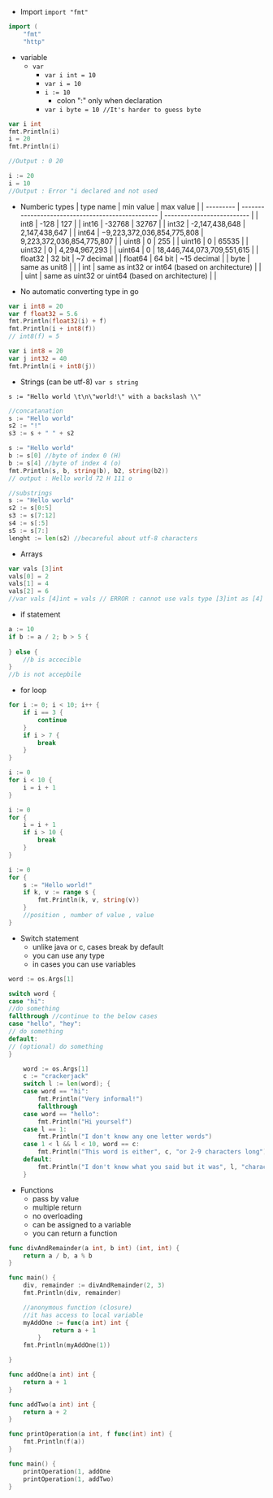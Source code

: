 - Import
`import "fmt"`
```go
import (
	"fmt"
	"http"
```

- variable
	- `var`
		- `var i int = 10`
		- `var i = 10`
		- `i := 10`
			- colon ":" only when declaration
		- `var i byte = 10 //It's harder to guess byte`
```go
var i int
fmt.Println(i)
i = 20
fmt.Println(i)

//Output : 0 20
```

```go
i := 20
i = 10
//Output : Error "i declared and not used

```

- Numberic types
| type name | min value                                         | max value                  |
| --------- | ------------------------------------------------- | -------------------------- |
| int8      | -128                                              | 127                        |
| int16     | -32768                                            | 32767                      |
| int32     | -2,147,438,648                                    | 2,147,438,647              |
| int64     | −9,223,372,036,854,775,808                        | 9,223,372,036,854,775,807  |
| uint8     | 0                                                 | 255                        |
| uint16    | 0                                                 | 65535                      |
| uint32    | 0                                                 | 4,294,967,293              |
| uint64    | 0                                                 | 18,446,744,073,709,551,615 |
| float32   | 32 bit                                            | ~7 decimal                 |
| float64   | 64 bit                                            | ~15 decimal                |
| byte      | same as unit8                                     |                            |
| int       | same as int32 or int64 (based on architecture)    |                            |
| uint      | same as uint32 or uint64 (based on architecture)  |                            |




-  No automatic converting type in go
```go
var i int8 = 20
var f float32 = 5.6
fmt.Println(float32(i) + f)
fmt.Println(i + int8(f))
// int8(f) = 5
```

```go
var i int8 = 20
var j int32 = 40
fmt.Println(i + int8(j))
```

- Strings (can be utf-8)
`var s string`

`s := "Hello world \t\n\"world!\" with a backslash \\"`

```go
//concatanation
s := "Hello world"
s2 := "!"
s3 := s + " " + s2
```

```go
s := "Hello world"
b := s[0] //byte of index 0 (H)
b := s[4] //byte of index 4 (o)
fmt.Println(s, b, string(b), b2, string(b2))
// output : Hello world 72 H 111 o
```

```go
//substrings
s := "Hello world"
s2 := s[0:5]
s3 := s[7:12]
s4 := s[:5]
s5 := s[7:]
lenght := len(s2) //becareful about utf-8 characters
```

- Arrays

```go
var vals [3]int
vals[0] = 2
vals[1] = 4
vals[2] = 6
//var vals [4]int = vals // ERROR : cannot use vals type [3]int as [4] int
```

- if statement
```go
a := 10
if b := a / 2; b > 5 {
	
} else {
	//b is accecible
}
//b is not accepbile
```
- for loop
```go
for i := 0; i < 10; i++ {
	if i == 3 {
		continue
	}
	if i > 7 {
		break
	}
}
```

```go
i := 0
for i < 10 {
	i = i + 1
}
```

```go
i := 0
for {
	i = i + 1
	if i > 10 {
		break
	}
}

```

```go
i := 0
for {
	s := "Hello world!"
	if k, v := range s {
		fmt.Println(k, v, string(v))
	}
	//position , number of value , value
}

```
- Switch statement
	- unlike java or c, cases break by default
	- you can use any type
	- in cases you can use variables
```go
word := os.Args[1]

switch word {
case "hi":
//do something
fallthrough //continue to the below cases
case "hello", "hey":
// do something
default:
// (optional) do something
}

```

```go
	word := os.Args[1]
	c := "crackerjack"
	switch l := len(word); {
	case word == "hi":
		fmt.Println("Very informal!")
		fallthrough
	case word == "hello":
		fmt.Println("Hi yourself")
	case l == 1:
		fmt.Println("I don't know any one letter words")
	case 1 < l && l < 10, word == c:
		fmt.Println("This word is either", c, "or 2-9 characters long")
	default:
		fmt.Println("I don't know what you said but it was", l, "characters long.")
	}
```

- Functions
	- pass by value
	- multiple return
	- no overloading
	- can be assigned to a variable 
	- you can return a function

```go
func divAndRemainder(a int, b int) (int, int) {
	return a / b, a % b
}

func main() {
	div, remainder := divAndRemainder(2, 3)
	fmt.Println(div, remainder)

	//anonymous function (closure)
	//it has access to local variable
	myAddOne := func(a int) int {
			return a + 1
		}
	fmt.Println(myAddOne(1))

}
```

```go
func addOne(a int) int {
	return a + 1
}

func addTwo(a int) int {
	return a + 2
}

func printOperation(a int, f func(int) int) {
	fmt.Println(f(a))
}

func main() {
	printOperation(1, addOne
	printOperation(1, addTwo)
}
```